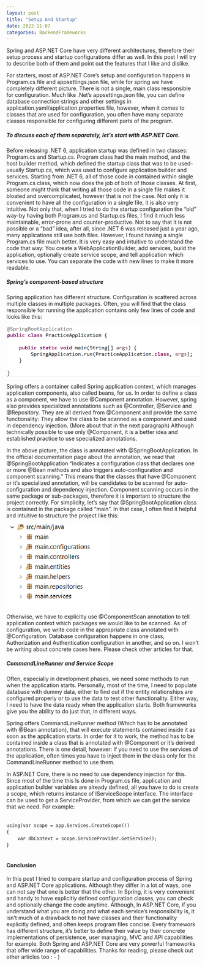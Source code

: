 ```yaml
---
layout: post
title: "Setup And Startup"
date: 2022-11-07
categories: BackendFrameworks
---
```



Spring and ASP.NET Core have very different architectures, therefore their setup process and startup configurations differ as well. In this post
I will try to describe both of them and point out the features that I like and dislike. 

For starters, most of ASP.NET Core’s setup and configuration happens in Program.cs file and appsettings.json file, while for spring we have completely different picture. There is not a single, main class responsible for configuration. Much like .Net’s appsettings.json file, you can define database connection strings and other settings in application.yaml/application.properties file, however, when it comes to classes that are used for configuration, you often have many separate classes responsible for configuring different parts of the program. 

##### To discuss each of them separately, let’s start with ASP.NET Core. 
Before releasing .NET 6, application startup was defined in two classes: Program.cs and Startup.cs. Program class had the main method, and the host builder method, which defined the startup class that was to be used-usually Startup.cs, which was used to configure application builder and services. 
Starting from .NET 6, all of those code in contained within single Program.cs class, which now does the job of both of those classes. At first, someone might think that writing all those code in a single file makes it bloated and overcomplicated, however that is not the case. 
Not only it is convenient to have all the configuration in a single file, it is also very intuitive. Not only that, when I tried to do the startup configuration the “old” way-by having both Program.cs and Startup.cs files, I find it much less maintainable, error-prone and counter-productive. Not to say that it is not possible or a “bad” idea, after all, since .NET 6 was released just a year ago, many applications still use both files.   However, I found having a single Program.cs file much better.
It is very easy and intuitive to understand the code that way: You create a WebApplicationBuilder, add services, build the application, optionally create service scope, and tell application which services to use. You can separate the code with new lines to make it more readable. 

##### Spring’s component-based structure
Spring application has different structure. Configuration is scattered across multiple classes in multiple packages. Often, you will find that the class responsible for running the application contains only few lines of code and looks like this:

![SpringApplication](/assets/SpringAppStartup.png)

Spring offers a container called Spring application context, which manages application components, also called beans, for us. In order to define a class as a component, we have to use @Component annotation. However, spring also provides specialized annotations such as @Controller, @Service and @Repository. They are all derived from @Component and provide the same functionality: They allow the class to be scanned as a component and used in dependency injection. (More about that in the next  paragraph) Although technically possible to use only @Component, it is a better idea and established practice to use specialized annotations. 

In the above picture, the class is annotated with @SpringBootApplication. In the official documentation page about the annotation, we read that @SpringBootApplication “Indicates a configuration class that declares one or more @Bean methods and also triggers auto-configuration and component scanning.”
This means that the classes that have @Component or it’s specialized annotation, will be candidates to be scanned for auto-configuration and dependency injection. Component scanning occurs in the same package or sub-packages, therefore it is important to structure the project correctly.
For simplicity, let’s say that @SpringBootApplication class is contained in the package called “main”. In that case, I often find it helpful and intuitive to structure the project like this:

![SpringStructure](/assets/SpringPackages.png)

Otherwise, we have to explicitly use @ComponentScan annotation to tell application context which packages we would like to be scanned. 
As of configuration, we write code in the appropriate class annotated with @Configuration. Database configuration happens in one class, Authorization and Authentication configuration in another, and so on. I won’t be writing about concrete cases here. Please check other articles for that. 

##### CommandLineRunner and Service Scope

Often, especially in development phases, we need some methods to run when the application starts. Personally, most of the time, I need to populate database with dummy data, either to find out if the entity relationships are configured properly or to use the data to test other functionality. Either way, I need to have the data ready when the application starts. Both frameworks give you the ability to do just that, in  different ways.

Spring offers CommandLineRunner method (Which has to be annotated with @Bean annotation), that will execute statements contained inside it as soon as the application starts. In order for it to work, the method has to be contained inside a class that is annotated with @Component or it’s derived annotations. There is one detail, however: If you need to use the services of the application, often times you have to inject them in the class only for the CommandLineRunner method to use them. 

In ASP.NET Core, there is no need to use dependency injection for this. Since most of the time this Is done in Program.cs file, application and application builder variables are already defined, all you have to do is create a scope, which returns instance of IServiceScope interface. The interface can be used to get a ServiceProvider, from which we can get the service that we need. For example:

<code>
using(var scope = app.Services.CreateScope())
{
    var dbContext = scope.ServiceProvider.GetService<DatabaseContext>();
}
 </code>



#### Conclusion
In this post I tried to compare startup and configuration process of Spring and ASP.NET Core applications. Although they differ in a lot of ways, one can not say that one is better that the other. In Spring, it is very convenient and handy to have explicitly defined configuration classes, you can check and optionally change the code anytime. Although, In ASP.NET Core, if you understand what you are doing and what each service’s responsibility is, it isn’t much of a drawback to not have classes and their functionality explicitly defined, and often keeps program files concise. Every framework has different structure, it’s better to define their value by their concrete implementations of persistence, user managing, MVC and API capabilities for example. Both Spring and ASP.NET Core are very powerful frameworks that offer wide range of capabilities. Thanks for reading, please check out other articles too : - )


